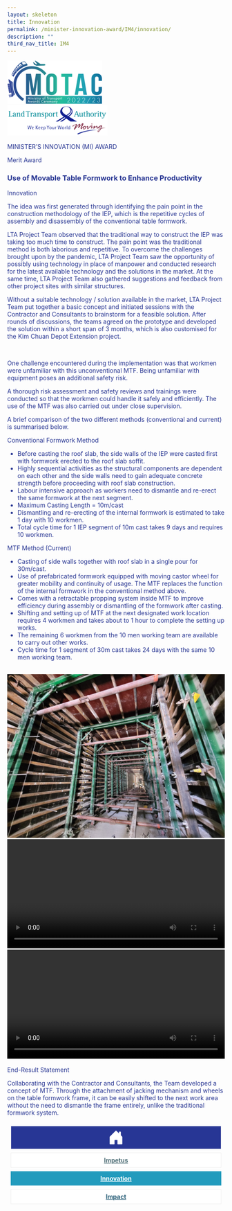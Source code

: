 ```yaml
---
layout: skeleton
title: Innovation
permalink: /minister-innovation-award/IM4/innovation/
description: ""
third_nav_title: IM4
---
```

   <style type="text/css">
     .text-pri {
       color: #273592;
     }

     .nav-tabs {
       border-bottom: none !important;
       overflow: hidden !important;
     }

     .nav-link {
       margin: 8px !important;
       border-radius: 0px !important;
       font-weight: 700 !important;
       padding: 0.5rem 2.8rem !important;
     }

     .link-home {
       border: 1px solid #eee !important;
       color: #fff !important;
       background: rgb(39, 54, 149) !important;
       display: flex;
       justify-content: center;
       align-items: center;
     }

     .link-project {
       border: 1px solid #eee !important;
       color: rgb(83, 114, 122) !important;
       background-color: #fff !important;
       display: flex;
       justify-content: center;
       align-items: center;
     }

     .link-project.active {
       border: none !important;
       color: #fff !important;
       background: rgb(41, 115, 144) !important;
     }

     .link-solution {
       border: 1px solid #eee !important;
       color: rgb(69, 148, 145) !important;
       background-color: #fff !important;
       display: flex;
       justify-content: center;
       align-items: center;
     }

     .link-solution.active {
       border: none !important;
       color: #fff !important;
       background: rgb(34, 155, 189) !important;
     }

     .link-impact {
       border: 1px solid #eee !important;
       color: rgb(41, 95, 120) !important;
       background-color: #fff !important;
       display: flex;
       justify-content: center;
       align-items: center;
     }

     .link-impact.active {
       border: none !important;
       color: #fff !important;
       background: rgb(10, 91, 142) !important;
     }
   </style>
   <div class="container-fluid py-5 card-bg text-pri my-5">
     <div class="row">
       <div class="col-sm-12 pt-4 pb-3 text-center">
         <img src="/images/Logos/MOTAC_header.png" alt="motac logo" class="img-fluid" />
       </div>
     </div>
     <div class="row border border-4 border-info">
       <div class="col-sm-4 py-3 text-center d-flex flex-column align-items-center justify-content-center">
         <img src="/images/Logos/LTA.png" class="img-fluid" alt="LTA" />
       </div>
       <div class="col-sm-8 py-3 text-center bg-primary d-flex justify-content-center flex-column aligin-items-center">
         <p class="mb-1 text-light font-weight-bold raleway-font"> MINISTER’S INNOVATION (MI) AWARD </p>
         <p class="mb-0 distinguished-award">Merit Award</p>
       </div>
     </div>
     <div class="row">
       <div class="col-12 py-3">
         <h3 class="text-center font-weight-bold"> Use of Movable Table Formwork to Enhance Productivity </h3>
       </div>
       <div class="col-sm-12 text-center py-2 my-2 bg-heading">
         <p class="mb-0 h3 font-weight-bold text-uppercase text-light"> Innovation </p>
       </div>
       <div class="col-sm-12">
         <div class="row py-2">
           <div class="col-sm-8">
             <p> The idea was first generated through identifying the pain point in the construction methodology of the IEP, which is the repetitive cycles of assembly and disassembly of the conventional table formwork. </p>
           </div>
           <div class="col-sm-4"></div>
           <div class="col-sm-8">
             <p> LTA Project Team observed that the traditional way to construct the IEP was taking too much time to construct. The pain point was the traditional method is both laborious and repetitive. To overcome the challenges brought upon by the pandemic, LTA Project Team saw the opportunity of possibly using technology in place of manpower and conducted research for the latest available technology and the solutions in the market. At the same time, LTA Project Team also gathered suggestions and feedback from other project sites with similar structures. </p>
             <p> Without a suitable technology / solution available in the market, LTA Project Team put together a basic concept and initiated sessions with the Contractor and Consultants to brainstorm for a feasible solution. After rounds of discussions, the teams agreed on the prototype and developed the solution within a short span of 3 months, which is also customised for the Kim Chuan Depot Extension project. </p>
           </div>
           <div class="col-sm-4">
             <img src="/images/MI/IM4/Movable Table Formwork (MTF).JPG" class="img-fluid border border-primary border-5 mb-3" alt="" />
           </div>
           <div class="col-sm-8">
             <p> One challenge encountered during the implementation was that workmen were unfamiliar with this unconventional MTF. Being unfamiliar with equipment poses an additional safety risk. </p>
             <p> A thorough risk assessment and safety reviews and trainings were conducted so that the workmen could handle it safely and efficiently. The use of the MTF was also carried out under close supervision. </p>
           </div>
           <div class="col-sm-4"></div>
           <div class="col-sm-8">
             <p> A brief comparison of the two different methods (conventional and current) is summarised below. </p>
             <p class="text-decoration-underline"> Conventional Formwork Method </p>
             <ul>
               <li> Before casting the roof slab, the side walls of the IEP were casted first with formwork erected to the roof slab soffit. </li>
               <li> Highly sequential activities as the structural components are dependent on each other and the side walls need to gain adequate concrete strength before proceeding with roof slab construction. </li>
               <li> Labour intensive approach as workers need to dismantle and re-erect the same formwork at the next segment. </li>
               <li>Maximum Casting Length = 10m/cast</li>
               <li> Dismantling and re-erecting of the internal formwork is estimated to take 1 day with 10 workmen. </li>
               <li> Total cycle time for 1 IEP segment of 10m cast takes 9 days and requires 10 workmen. </li>
             </ul>
             <p class="text-decoration-underline">MTF Method (Current)</p>
             <ul>
               <li> Casting of side walls together with roof slab in a single pour for 30m/cast. </li>
               <li> Use of prefabricated formwork equipped with moving castor wheel for greater mobility and continuity of usage. The MTF replaces the function of the internal formwork in the conventional method above. </li>
               <li> Comes with a retractable propping system inside MTF to improve efficiency during assembly or dismantling of the formwork after casting. </li>
               <li> Shifting and setting up of MTF at the next designated work location requires 4 workmen and takes about to 1 hour to complete the setting up works. </li>
               <li> The remaining 6 workmen from the 10 men working team are available to carry out other works. </li>
               <li> Cycle time for 1 segment of 30m cast takes 24 days with the same 10 men working team. </li>
             </ul>
           </div>
           <div class="col-sm-4">
             <img src="/images/MI/IM4/Conventional Formwork Method.jpg" class="img-fluid border border-primary border-5 mb-3" alt="" />
             <img src="/images/MI/IM4/Mobile Table Formwork Method.jpg" class="img-fluid border border-primary border-5 mb-3" alt="" />
             <video width="100%" controls>
               <source src="/images/MI/IM4/Video (1).MP4" type="video/mp4" />
             </video>
             <video width="100%" controls>
               <source src="/images/MI/IM4/Mobile Table Formwork.mp4" type="video/mp4" />
             </video>
           </div>
         </div>
       </div>
     </div>
     <div class="row">
       <div class="col-sm-12 text-center py-2 my-2 bg-heading">
         <p class="mb-0 h3 font-weight-bold text-uppercase text-light"> End-Result Statement </p>
       </div>
       <div class="col-sm-12 py-2">
         <p class="mb-0 font-weight-bold text-pri"> Collaborating with the Contractor and Consultants, the Team developed a concept of MTF. Through the attachment of jacking mechanism and wheels on the table formwork frame, it can be easily shifted to the next work area without the need to dismantle the frame entirely, unlike the traditional formwork system. </p>
       </div>
     </div>
     <nav>
       <div class="nav nav-tabs nav-fill" id="nav-tab" role="tablist">
         <a class="nav-link text-uppercase link-home text-decoration-none" id="nav-home-tab" href="/minister-innovation-award/IM4/home/">
           <svg xmlns="http://www.w3.org/2000/svg" width="36" height="36" fill="currentColor" class="bi bi-house-door-fill" viewBox="0 0 16 16">
             <path d="M6.5 14.5v-3.505c0-.245.25-.495.5-.495h2c.25 0 .5.25.5.5v3.5a.5.5 0 0 0 .5.5h4a.5.5 0 0 0 .5-.5v-7a.5.5 0 0 0-.146-.354L13 5.793V2.5a.5.5 0 0 0-.5-.5h-1a.5.5 0 0 0-.5.5v1.293L8.354 1.146a.5.5 0 0 0-.708 0l-6 6A.5.5 0 0 0 1.5 7.5v7a.5.5 0 0 0 .5.5h4a.5.5 0 0 0 .5-.5Z" />
           </svg>
         </a>
         <a class="nav-link link-project text-decoration-none" id="nav-project-tab" href="/minister-innovation-award/IM4/impetus/"> Impetus </a>
         <a class="nav-link active link-solution text-decoration-none" id="nav-solution-tab" href="/minister-innovation-award/IM4/innovation/"> Innovation</a>
         <a class="nav-link link-impact text-decoration-none" id="nav-impact-tab" href="/minister-innovation-award/IM4/impact/"> Impact</a>
       </div>
     </nav>
   </div>